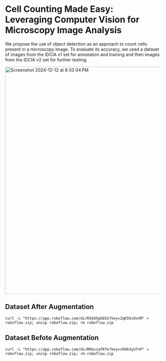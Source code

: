 # Cell Counting Made Easy: Leveraging Computer Vision for Microscopy Image Analysis 

We propose the use of object detection as an approach to count cells present in a microscopy image. To evaluate its accuracy, we used a dataset of images from the IDCIA v1 set for annotation and training and then images from the IDCIA v2 set for further testing.


<img width="733" alt="Screenshot 2024-12-12 at 8 03 04 PM" src="https://github.com/user-attachments/assets/36a6de32-661c-4b40-ae81-c76418a7aea9" />

## Dataset After Augmentation
```
curl -L "https://app.roboflow.com/ds/R5Q4XpbEbS?key=ZqK55vOxVM" > 
roboflow.zip; unzip roboflow.zip; rm roboflow.zip
```

## Dataset Befote Augmentation
```
curl -L "https://app.roboflow.com/ds/RMavzafKfe?key=vR4b3yUfnP" > 
roboflow.zip; unzip roboflow.zip; rm roboflow.zip
```
